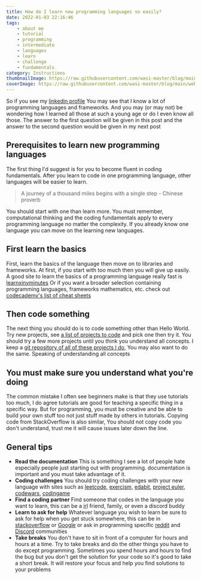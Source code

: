 ```yaml
---
title: How do I learn new programming languages so easily?
date: 2022-01-03 22:16:46
tags:
    - about me
    - tutorial
    - programming
    - intermediate
    - languages
    - learn
    - challenge
    - fundamentals
category: Instructions
thumbnailImage: https://raw.githubusercontent.com/wasi-master/blog/main/website/source/_posts/thumbnails/h49k38t.jpg
coverImage: https://raw.githubusercontent.com/wasi-master/blog/main/website/source/_posts/covers/ygrKOqs.jpg
---
```




So if you see my [linkedin profile](https://www.linkedin.com/in/wasimaster) You may see that I know a lot of programming languages and frameworks. And you may (or may not) be wondering how I learned all those at such a young age or do I even know all those. The answer to the first question will be given in this post and the answer to the second question would be given in my next post

<!-- more -->

## Prerequisites to learn new programming languages

The first thing I'd suggest is for you to become fluent in coding fundamentals. After you learn to code in one programming language, other languages will be easier to learn.

> A journey of a thousand miles begins with a single step
> \- Chinese proverb

You should start with one than learn more. You must remember, computational thinking and the coding fundamentals apply to every programming language no matter the complexity. If you already know one language you can move on the learning new languages.

## First learn the basics

First, learn the basics of the language then move on to libraries and frameworks. At first, if you start with too much then you will give up easily. A good site to learn the basics of a programming language really fast is [learnxinyminutes](https://learnxinyminutes.com/) Or if you want a broader selection containing programming languages, frameworks mathematics, etc. check out [codecademy's list of cheat sheets](https://www.codecademy.com/resources/cheatsheets/all)

## Then code something

The next thing you should do is to code something other than Hello World. Try new projects, see [a list of projects to code](https://github.com/karan/Projects#readme) and pick one then try it. You should try a few more projects until you think you understand all concepts. I keep a [git repository of all of these projects I do](https://github.com/wasi-master/coding-challenges), You may also want to do the same. Speaking of understanding all concepts

## You must make sure you understand what you're doing

The common mistake I often see beginners make is that they use tutorials too much, I do agree tutorials are good for teaching a specific thing in a specific way. But for programming, you must be creative and be able to build your own stuff too not just stuff made by others in tutorials. Copying code from StackOverflow is also similar, You should not copy code you don't understand, trust me it will cause issues later down the line.

## General tips

- **Read the documentation**
    This is something I see a lot of people hate especially people just starting out with programming. documentation is important and you must take advantage of it.
- **Coding challenges**
    You should try coding challenges with your new language with sites such as [leetcode](https://leetcode.com/), [exercism](https://exercism.org/), [edabit](https://edabit.com/), [project euler](https://projecteuler.net/archives), [codewars](https://www.codewars.com), [codingame](https://www.codingame.com/)
- **Find a coding partner**
    Find someone that codes in the language you want to learn, this can be a <abbr title="In Real Life">irl</abbr> friend, family, or even a discord buddy
- **Learn to ask for help**
    Whatever language you wish to learn be sure to ask for help when you get stuck somewhere, this can be in [stackoverflow](https://stackoverflow.com) or [Google](https://www.google.com) or ask in programming specific [reddit](https://www.reddit.com) and [Discord](https://discord.com) communities
- **Take breaks**
    You don't have to sit in front of a computer for hours and hours at a time. Try to take breaks and do the other things you have to do except programming. Sometimes you spend hours and hours to find the bug but you don't get the solution for your code so it's good to take a short break. It will restore your focus and help you find solutions to your problems